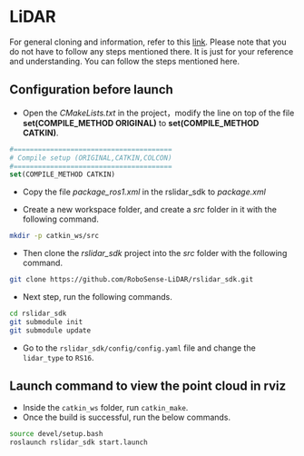 # LiDAR

For general cloning and information, refer to this [link](https://github.com/RoboSense-LiDAR/rslidar_sdk/blob/main/README.md). Please note that you do not have to follow any steps mentioned there. It is just for your reference and understanding. You can follow the steps mentioned here.

## Configuration before launch

- Open the *CMakeLists.txt* in the project，modify the line  on top of the file **set(COMPILE_METHOD ORIGINAL)** to **set(COMPILE_METHOD CATKIN)**.

```cmake
#=======================================
# Compile setup (ORIGINAL,CATKIN,COLCON)
#=======================================
set(COMPILE_METHOD CATKIN)
```

- Copy the file *package_ros1.xml*  in the rslidar_sdk to *package.xml*

- Create a new workspace folder, and create a *src* folder in it with the following command.

```sh
mkdir -p catkin_ws/src
```

- Then clone the *rslidar_sdk* project into the *src* folder with the following command.

```sh
git clone https://github.com/RoboSense-LiDAR/rslidar_sdk.git
```

- Next step, run the following commands.

```sh
cd rslidar_sdk
git submodule init
git submodule update
```

- Go to the ```rslidar_sdk/config/config.yaml``` file and change the ```lidar_type``` to ```RS16```.

## Launch command to view the point cloud in rviz

- Inside the ```catkin_ws``` folder, run ```catkin_make```.
- Once the build is successful, run the below commands.

```sh
source devel/setup.bash
roslaunch rslidar_sdk start.launch
```